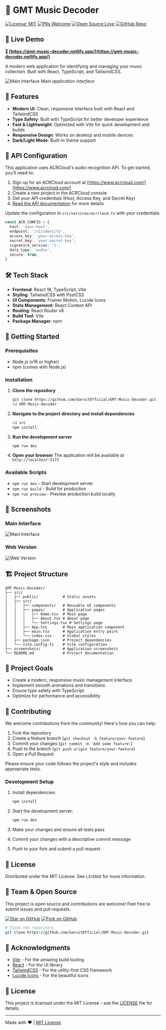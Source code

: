 # 🎵 GMT Music Decoder

[![License: MIT](https://img.shields.io/badge/License-MIT-yellow.svg)](https://opensource.org/licenses/MIT)
[![PRs Welcome](https://img.shields.io/badge/PRs-welcome-brightgreen.svg)](http://makeapullrequest.com)
[![Open Source Love](https://badges.frapsoft.com/os/v2/open-source.svg?v=103)](https://github.com/ellerbrock/open-source-badges/)
[![GitHub Repo](https://img.shields.io/badge/View%20on-GitHub-black?logo=github)](https://github.com/GarvitOfficial/GMT-Music-Decoder)


## 🚀 Live Demo

**🔗 [https://gmt-music-decoder.netlify.app/](https://gmt-music-decoder.netlify.app/)**

A modern web application for identifying and managing your music collection. Built with React, TypeScript, and TailwindCSS.

![Main Interface](/screenshots/main.png)
*Main application interface*

## 🚀 Features

- **Modern UI**: Clean, responsive interface built with React and TailwindCSS
- **Type Safety**: Built with TypeScript for better developer experience
- **Fast & Lightweight**: Optimized with Vite for quick development and builds
- **Responsive Design**: Works on desktop and mobile devices
- **Dark/Light Mode**: Built-in theme support

## 🔑 API Configuration

This application uses ACRCloud's audio recognition API. To get started, you'll need to:

1. Sign up for an ACRCloud account at [https://www.acrcloud.com/](https://www.acrcloud.com/)
2. Create a new project in the ACRCloud console
3. Get your API credentials (Host, Access Key, and Secret Key)
4. [Read the API documentation](https://docs.acrcloud.com/reference/identification-api) for more details

Update the configuration in `src/services/acrcloud.ts` with your credentials:

```typescript
const ACR_CONFIG = {
  host: 'your-host',
  endpoint: '/v1/identify',
  access_key: 'your-access-key',
  secret_key: 'your-secret-key',
  signature_version: '1',
  data_type: 'audio',
  secure: true,
}
```

## 🛠️ Tech Stack

- **Frontend**: React 18, TypeScript, Vite
- **Styling**: TailwindCSS with PostCSS
- **UI Components**: Framer Motion, Lucide Icons
- **State Management**: React Context API
- **Routing**: React Router v6
- **Build Tool**: Vite
- **Package Manager**: npm

## 🚀 Getting Started

### Prerequisites

- Node.js (v16 or higher)
- npm (comes with Node.js)

### Installation

1. **Clone the repository**
   ```bash
   git clone https://github.com/GarvitOfficial/GMT-Music-Decoder.git
   cd GMT-Music-Decoder
   ```

2. **Navigate to the project directory and install dependencies**
   ```bash
   cd src
   npm install
   ```

3. **Run the development server**
   ```bash
   npm run dev
   ```

4. **Open your browser**
   The application will be available at `http://localhost:5173`

### Available Scripts

- `npm run dev` - Start development server
- `npm run build` - Build for production
- `npm run preview` - Preview production build locally

## 📸 Screenshots

### Main Interface
![Main Interface](/screenshots/main.png)

### Web Version
![Web Version](/screenshots/web.png)

## 🏗️ Project Structure

```
GMT-Music-Decoder/
├── src/
│   ├── public/           # Static assets
│   ├── src/
│   │   ├── components/   # Reusable UI components
│   │   ├── pages/        # Application pages
│   │   │   ├── Home.tsx  # Main page
│   │   │   ├── About.tsx # About page
│   │   │   └── Settings.tsx # Settings page
│   │   ├── App.tsx       # Main application component
│   │   ├── main.tsx      # Application entry point
│   │   └── index.css     # Global styles
│   ├── package.json      # Project dependencies
│   └── vite.config.ts    # Vite configuration
├── screenshots/          # Application screenshots
└── README.md             # Project documentation
```

## 🎯 Project Goals

- Create a modern, responsive music management interface
- Implement smooth animations and transitions
- Ensure type safety with TypeScript
- Optimize for performance and accessibility

## 🤝 Contributing

We welcome contributions from the community! Here's how you can help:

1. Fork the repository
2. Create a feature branch (`git checkout -b feature/your-feature`)
3. Commit your changes (`git commit -m 'Add some feature'`)
4. Push to the branch (`git push origin feature/your-feature`)
5. Open a Pull Request

Please ensure your code follows the project's style and includes appropriate tests.

### Development Setup

1. Install dependencies:
   ```bash
   npm install
   ```

2. Start the development server:
   ```bash
   npm run dev
   ```

3. Make your changes and ensure all tests pass
4. Commit your changes with a descriptive commit message
5. Push to your fork and submit a pull request

## 📄 License

Distributed under the MIT License. See `LICENSE` for more information.

## 👥 Team & Open Source

This project is open source and contributions are welcome! Feel free to submit issues and pull requests.

[![Star on GitHub](https://img.shields.io/github/stars/GarvitOfficial/GMT-Music-Decoder?style=social)](https://github.com/GarvitOfficial/GMT-Music-Decoder/stargazers)
[![Fork on GitHub](https://img.shields.io/github/forks/GarvitOfficial/GMT-Music-Decoder?style=social)](https://github.com/GarvitOfficial/GMT-Music-Decoder/fork)

```bash
# Clone the repository
git clone https://github.com/GarvitOfficial/GMT-Music-Decoder.git
```

## 🙏 Acknowledgments

- [Vite](https://vitejs.dev/) - For the amazing build tooling
- [React](https://reactjs.org/) - For the UI library
- [TailwindCSS](https://tailwindcss.com/) - For the utility-first CSS framework
- [Lucide Icons](https://lucide.dev/) - For the beautiful icons

## 📄 License

This project is licensed under the MIT License - see the [LICENSE](LICENSE) file for details.

---

Made with ❤️  | [MIT License](LICENSE)
